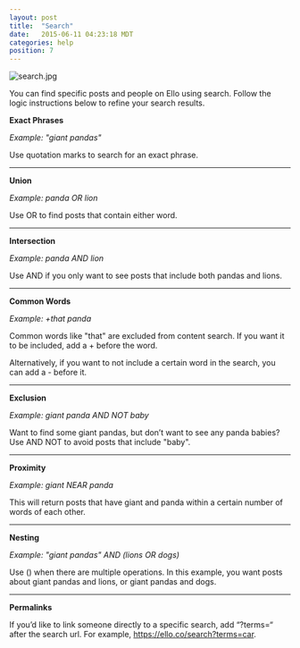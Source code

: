 ```yaml
---
layout: post
title:  "Search"
date:   2015-06-11 04:23:18 MDT
categories: help
position: 7
---
```


![search.jpg](https://d324imu86q1bqn.cloudfront.net/uploads/asset/attachment/2451351/ello-xhdpi-11b18bf3.jpg)

You can find specific posts and people on Ello using search. Follow the logic instructions below to refine your search results.

**Exact Phrases**

_Example: "giant pandas"_

Use quotation marks to search for an exact phrase.



* * *

**Union** 

_Example: panda OR lion_

Use OR to find posts that contain either word.

* * * 

**Intersection**

_Example: panda AND lion_

Use AND if you only want to see posts that include both pandas and lions.

* * * 

**Common Words** 

_Example: +that panda_

Common words like "that" are excluded from content search. If you want it to be included, add a + before the word.

Alternatively, if you want to not include a certain word in the search, you can add a - before it.

* * * 


**Exclusion**

_Example: giant panda AND NOT baby_

Want to find some giant pandas, but don’t want to see any panda babies? Use AND NOT to avoid posts that include "baby".

* * * 

**Proximity**

_Example: giant NEAR panda_

This will return posts that have giant and panda within a certain number of words of each other.


* * * 

**Nesting**

_Example: "giant pandas" AND (lions OR dogs)_

Use () when there are multiple operations. In this example, you want posts about giant pandas and lions, or giant pandas and dogs. 

* * * 

**Permalinks**

If you’d like to link someone directly to a specific search, add “?terms=“ after the search url. For example, https://ello.co/search?terms=car.
